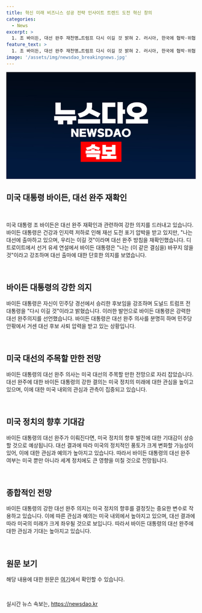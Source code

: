 ```yaml
---
title: 혁신 미래 비즈니스 성공 전략 인사이트 트렌드 도전 혁신 창의
categories:
  - News
excerpt: >
  1. 조 바이든, 대선 완주 재천명…트럼프 다시 이길 것 밝혀 2. 러시아, 한국에 협박·위협…우크라 무기 지원에 유감 3. 채상병특검법 거부권 규탄하는 범국민대회 참석 4. 주유소 기름값 3주 연속 상승…휘발유 8주만에 다시 1천700원 넘어 5. 특수학교 다니는 장애학생 8%는 집-학교 1시간 이상 걸려 6. 현대차, 6년 연속 파업 없이 임협 마무리…최대수준 인상 7. 스페이스X 로켓 팰컨9, 스타링크 위성 탑재 실패 8. 가자 휴전협상 어렵게 재개…하마스 양보에도 네타냐후는 어깃장 9. 냉방병 우려, 불볕더위에 냉방 과잉 현상 10. 주말 흐리고 곳곳에서 소나기…일요일 남부지방 중심 많은 비
feature_text: >
  1. 조 바이든, 대선 완주 재천명…트럼프 다시 이길 것 밝혀 2. 러시아, 한국에 협박·위협…우크라 무기 지원에 유감 3. 채상병특검법 거부권 규탄하는 범국민대회 참석 4. 주유소 기름값 3주 연속 상승…휘발유 8주만에 다시 1천700원 넘어 5. 특수학교 다니는 장애학생 8%는 집-학교 1시간 이상 걸려 6. 현대차, 6년 연속 파업 없이 임협 마무리…최대수준 인상 7. 스페이스X 로켓 팰컨9, 스타링크 위성 탑재 실패 8. 가자 휴전협상 어렵게 재개…하마스 양보에도 네타냐후는 어깃장 9. 냉방병 우려, 불볕더위에 냉방 과잉 현상 10. 주말 흐리고 곳곳에서 소나기…일요일 남부지방 중심 많은 비
image: '/assets/img/newsdao_breakingnews.jpg'
---
```


<p><img src="/assets/img/newsdao_breakingnews.jpg" alt="ontimetimes 속보" /></p>

<h2 data-ke-size="size28">미국 대통령 바이든, 대선 완주 재확인</h2>

<p data-ke-size="size16">&nbsp;</p>

<p data-ke-size="size16">미국 대통령 조 바이든은 대선 완주 재확인과 관련하여 강한 의지를 드러내고 있습니다. 바이든 대통령은 건강과 인지력 저하로 인해 재선 도전 포기 압박을 받고 있지만, "나는 대선에 출마하고 있으며, 우리는 이길 것"이라며 대선 완주 방침을 재확인했습니다. 디트로이트에서 선거 유세 연설에서 바이든 대통령은 "나는 (이 같은 결심을) 바꾸지 않을 것"이라고 강조하며 대선 출마에 대한 단호한 의지를 보였습니다.</p>

<p data-ke-size="size16">&nbsp;</p>

<h2 data-ke-size="size24">바이든 대통령의 강한 의지</h2>

<p data-ke-size="size16">바이든 대통령은 자신이 민주당 경선에서 승리한 후보임을 강조하며 도널드 트럼프 전 대통령을 "다시 이길 것"이라고 밝혔습니다. 이러한 발언으로 바이든 대통령은 강력한 대선 완주의지를 선언했습니다. 바이든 대통령은 대선 완주 의사를 분명히 하며 민주당 안팎에서 거센 대선 후보 사퇴 압력을 받고 있는 상황입니다.</p>

<p data-ke-size="size16">&nbsp;</p>

<h2 data-ke-size="size24">미국 대선의 주목할 만한 전망</h2>

<p data-ke-size="size16">바이든 대통령의 대선 완주 의사는 미국 대선의 주목할 만한 전망으로 자리 잡았습니다. 대선 완주에 대한 바이든 대통령의 강한 결의는 미국 정치의 미래에 대한 관심을 높이고 있으며, 이에 대한 미국 내외의 관심과 관측이 집중되고 있습니다.</p>

<p data-ke-size="size16">&nbsp;</p>

<h2 data-ke-size="size24">미국 정치의 향후 기대감</h2>

<p data-ke-size="size16">바이든 대통령의 대선 완주가 이뤄진다면, 미국 정치의 향후 발전에 대한 기대감이 상승할 것으로 예상됩니다. 대선 결과에 따라 미국의 정치적인 풍토가 크게 변화할 가능성이 있어, 이에 대한 관심과 예의가 높아지고 있습니다. 따라서 바이든 대통령의 대선 완주 여부는 미국 뿐만 아니라 세계 정치에도 큰 영향을 미칠 것으로 전망됩니다.</p>

<p data-ke-size="size16">&nbsp;</p>

<h2 data-ke-size="size24">종합적인 전망</h2>

<p data-ke-size="size16">바이든 대통령의 강한 대선 완주 의지는 미국 정치의 향후를 결정짓는 중요한 변수로 작용하고 있습니다. 이에 따른 관심과 예의는 미국 내외에서 높아지고 있으며, 대선 결과에 따라 미국의 미래가 크게 좌우될 것으로 보입니다. 따라서 바이든 대통령의 대선 완주에 대한 관심과 기대는 높아지고 있습니다.</p>

<p data-ke-size="size16">&nbsp;</p>

<h2 data-ke-size="size24">원문 보기</h2>

<p data-ke-size="size16">해당 내용에 대한 원문은 <a href="https://www.yna.co.kr/view/AKR20240713015000071">여기</a>에서 확인할 수 있습니다.</p>

<p data-ke-size="size16">&nbsp;</p>
실시간 뉴스 속보는, <a href="https://newsdao.kr" rel="dofollow">https://newsdao.kr</a>



